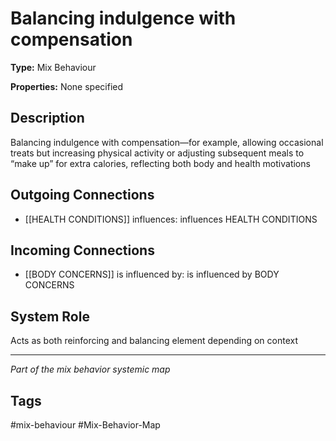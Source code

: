 # Balancing indulgence with compensation

**Type:** Mix Behaviour

**Properties:** None specified

## Description
Balancing indulgence with compensation—for example, allowing occasional treats but increasing physical activity or adjusting subsequent meals to “make up” for extra calories, reflecting both body and health motivations

## Outgoing Connections
- [[HEALTH CONDITIONS]] influences: influences HEALTH CONDITIONS

## Incoming Connections
- [[BODY CONCERNS]] is influenced by: is influenced by BODY CONCERNS

## System Role
Acts as both reinforcing and balancing element depending on context

---
*Part of the mix behavior systemic map*

## Tags
#mix-behaviour #Mix-Behavior-Map
